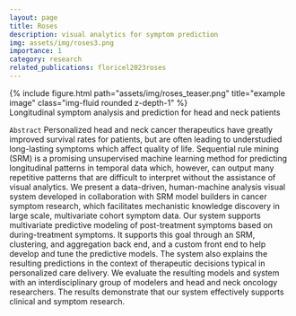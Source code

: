 ```yaml
---
layout: page
title: Roses
description: visual analytics for symptom prediction
img: assets/img/roses3.png
importance: 1
category: research
related_publications: floricel2023roses
---
```


<div class="row">
    <div class="col-sm mt-3 mt-md-0">
        {% include figure.html path="assets/img/roses_teaser.png" title="example image" class="img-fluid rounded z-depth-1" %}
    </div>
</div>
<div class="caption">
    Longitudinal symptom analysis and prediction for head and neck patients 
</div>

`Abstract`
Personalized head and neck cancer therapeutics have greatly improved survival rates for patients, but are often leading to understudied long-lasting symptoms which affect quality of life. Sequential rule mining (SRM) is a promising unsupervised machine learning method for predicting longitudinal patterns in temporal data which, however, can output many repetitive patterns that are difficult to interpret without the assistance of visual analytics. We present a data-driven, human-machine analysis visual system developed in collaboration with SRM model builders in cancer symptom research, which facilitates mechanistic knowledge discovery in large scale, multivariate cohort symptom data. Our system supports multivariate predictive modeling of post-treatment symptoms based on during-treatment symptoms. It supports this goal through an SRM, clustering, and aggregation back end, and a custom front end to help develop and tune the predictive models. The system also explains the resulting predictions in the context of therapeutic decisions typical in personalized care delivery. We evaluate the resulting models and system with an interdisciplinary group of modelers and head and neck oncology researchers. The results demonstrate that our system effectively supports clinical and symptom research.

